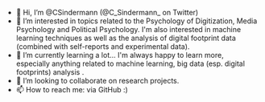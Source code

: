 - 👋 Hi, I’m @CSindermann (@C_Sindermann_ on Twitter)
- 👀 I’m interested in topics related to the Psychology of Digitization, Media Psychology and Political Psychology. I'm also interested in machine learning techniques as well as the analysis of digital footprint data (combined with self-reports and experimental data). 
- 🌱 I’m currently learning a lot... I'm always happy to learn more, especially anything related to machine learning, big data (esp. digital footprints) analysis .
- 💞️ I’m looking to collaborate on research projects.
- 📫 How to reach me: via GitHub :)

